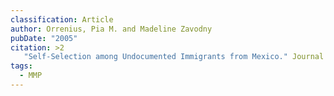 ```yaml
---
classification: Article
author: Orrenius, Pia M. and Madeline Zavodny
pubDate: "2005"
citation: >2
   "Self-Selection among Undocumented Immigrants from Mexico." Journal of Development Economics, vol. 78 (2005):215-240.
tags:
  - MMP
---
```

